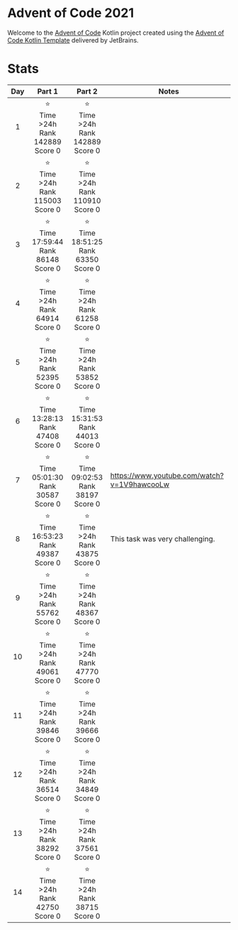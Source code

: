 # Advent of Code 2021

Welcome to the [Advent of Code](https://adventofcode.com) Kotlin project created using
the [Advent of Code Kotlin Template](https://github.com/kotlin-hands-on/advent-of-code-kotlin-template)
delivered by JetBrains.

# Stats

| Day |                       Part 1                       |                       Part 2                       | Notes                                       |
|:---:|:--------------------------------------------------:|:--------------------------------------------------:|---------------------------------------------|
|  1  |  ⭐ <br/> Time >24h <br/>Rank 142889<br/> Score 0   |  ⭐ <br/> Time >24h <br/>Rank 142889<br/> Score 0   ||
|  2  |  ⭐ <br/> Time >24h <br/>Rank 115003<br/> Score 0   |  ⭐ <br/> Time >24h <br/>Rank 110910<br/> Score 0   ||
|  3  | ⭐ <br/> Time 17:59:44 <br/>Rank 86148<br/> Score 0 | ⭐ <br/> Time 18:51:25 <br/>Rank 63350<br/> Score 0 ||
|  4  |   ⭐ <br/> Time >24h <br/>Rank 64914<br/> Score 0   |   ⭐ <br/> Time >24h <br/>Rank 61258<br/> Score 0   ||
|  5  |   ⭐ <br/> Time >24h <br/>Rank 52395<br/> Score 0   |   ⭐ <br/> Time >24h <br/>Rank 53852<br/> Score 0   ||
|  6  | ⭐ <br/> Time 13:28:13 <br/>Rank 47408<br/> Score 0 | ⭐ <br/> Time 15:31:53 <br/>Rank 44013<br/> Score 0 ||
|  7  | ⭐ <br/> Time 05:01:30 <br/>Rank 30587<br/> Score 0 | ⭐ <br/> Time 09:02:53 <br/>Rank 38197<br/> Score 0 | https://www.youtube.com/watch?v=1V9hawcooLw |
|  8  | ⭐ <br/> Time 16:53:23 <br/>Rank 49387<br/> Score 0 |   ⭐ <br/> Time >24h <br/>Rank 43875<br/> Score 0   | This task was very challenging.             |
|  9  |   ⭐ <br/> Time >24h <br/>Rank 55762<br/> Score 0   |   ⭐ <br/> Time >24h <br/>Rank 48367<br/> Score 0   |                                             |
| 10  |   ⭐ <br/> Time >24h <br/>Rank 49061<br/> Score 0   |   ⭐ <br/> Time >24h <br/>Rank 47770<br/> Score 0   |                                             |
| 11  |   ⭐ <br/> Time >24h <br/>Rank 39846<br/> Score 0   |   ⭐ <br/> Time >24h <br/>Rank 39666<br/> Score 0   |                                             |
| 12  |   ⭐ <br/> Time >24h <br/>Rank 36514<br/> Score 0   |   ⭐ <br/> Time >24h <br/>Rank 34849<br/> Score 0   |                                             |
| 13  |   ⭐ <br/> Time >24h <br/>Rank 38292<br/> Score 0   |   ⭐ <br/> Time >24h <br/>Rank 37561<br/> Score 0   |                                             |
| 14  |   ⭐ <br/> Time >24h <br/>Rank 42750<br/> Score 0   |   ⭐ <br/> Time >24h <br/>Rank 38715<br/> Score 0   |                                             |